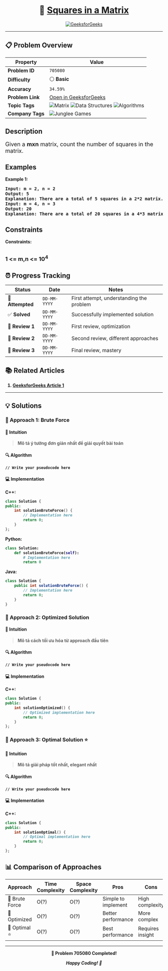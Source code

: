 <div align="center">

# 🧠 [Squares in a Matrix](https://www.geeksforgeeks.org/problems/squares-in-a-matrix5716/1)

[![GeeksforGeeks](<https://img.shields.io/badge/GeeksforGeeks-Problem-0F9D58?style=for-the-badge&logo=geeksforgeeks&logoColor=white>)](https://www.geeksforgeeks.org/problems/squares-in-a-matrix5716/1)

</div>

---

## 📋 Problem Overview

| Property | Value |
|----------|-------|
| **Problem ID** | `705080` |
| **Difficulty** | ⚪ **Basic** |
| **Accuracy** | `34.59%` |
| **Problem Link** | [Open in GeeksforGeeks](https://www.geeksforgeeks.org/problems/squares-in-a-matrix5716/1) |
| **Topic Tags** | ![Matrix](https://img.shields.io/badge/-Matrix-blue?style=flat-square) ![Data Structures](https://img.shields.io/badge/-Data%20Structures-blue?style=flat-square) ![Algorithms](https://img.shields.io/badge/-Algorithms-blue?style=flat-square) |
| **Company Tags** | ![Junglee Games](https://img.shields.io/badge/-Junglee%20Games-orange?style=flat-square) |

## Description
<!-- description:start -->
<p><span style="font-size: 18px;">Given a <strong>mxn</strong> matrix, count the number of squares in the matrix. </span></p>
<p><span style="font-size: 18px;"><strong>
<!-- description:end -->

## Examples

<p><strong class="example">Example 1:</strong></p>
<pre>
<strong>Input:</strong> m = 2, n = 2
Output: 5
Explanation: There are a total of 5 squares in a 2*2 matrix. Four 1*1 squares and one 2*2 square.
Input: m = 4, n = 3
<strong>Output:</strong> 20
<strong>Explanation:</strong> There are a total of 20 squares in a 4*3 matrix.
</pre>

## Constraints

<p><strong>Constraints:</strong></p>
</span><br /><span style="font-size: 18px;">1 <= m,n <= 10<sup>4</sup></span></p>

## ⏰ Progress Tracking

| Status | Date | Notes |
|--------|------|-------|
| 🎯 **Attempted** | `DD-MM-YYYY` | First attempt, understanding the problem |
| ✅ **Solved** | `DD-MM-YYYY` | Successfully implemented solution |
| 🔄 **Review 1** | `DD-MM-YYYY` | First review, optimization |
| 🔄 **Review 2** | `DD-MM-YYYY` | Second review, different approaches |
| 🔄 **Review 3** | `DD-MM-YYYY` | Final review, mastery |

## 📚 Related Articles

1. [GeeksforGeeks Article 1](https://www.geeksforgeeks.org/count-number-of-squares-in-a-rectangle/)

---

## 💡 Solutions

### 🥉 Approach 1: Brute Force

#### 📝 Intuition
> Mô tả ý tưởng đơn giản nhất để giải quyết bài toán

#### 🔍 Algorithm
```pseudo
// Write your pseudocode here
```

#### 💻 Implementation

**C++:**
```cpp
class Solution {
public:
    int solutionBruteForce() {
        // Implementation here
        return 0;
    }
};
```

**Python:**
```python
class Solution:
    def solutionBruteForce(self):
        # Implementation here
        return 0
```

**Java:**
```java
class Solution {
    public int solutionBruteForce() {
        // Implementation here
        return 0;
    }
}
```

### 🥈 Approach 2: Optimized Solution

#### 📝 Intuition
> Mô tả cách tối ưu hóa từ approach đầu tiên

#### 🔍 Algorithm
```pseudo
// Write your pseudocode here
```

#### 💻 Implementation

**C++:**
```cpp
class Solution {
public:
    int solutionOptimized() {
        // Optimized implementation here
        return 0;
    }
};
```

### 🥇 Approach 3: Optimal Solution ⭐

#### 📝 Intuition
> Mô tả giải pháp tốt nhất, elegant nhất

#### 🔍 Algorithm
```pseudo
// Write your pseudocode here
```

#### 💻 Implementation

**C++:**
```cpp
class Solution {
public:
    int solutionOptimal() {
        // Optimal implementation here
        return 0;
    }
};
```

## 📊 Comparison of Approaches

| Approach | Time Complexity | Space Complexity | Pros | Cons |
|----------|-----------------|------------------|------|------|
| 🥉 Brute Force | O(?) | O(?) | Simple to implement | High complexity |
| 🥈 Optimized   | O(?) | O(?) | Better performance | More complex |
| 🥇 Optimal ⭐  | O(?) | O(?) | Best performance | Requires insight |

---

<div align="center">

**🎯 Problem 705080 Completed!**

*Happy Coding! 🚀*

</div>
